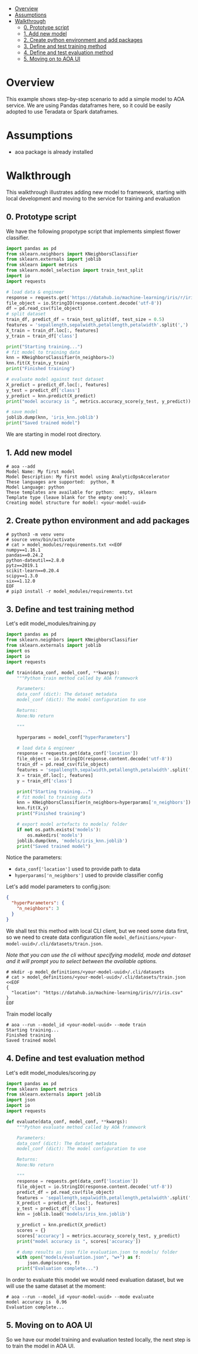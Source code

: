 - [Overview](#overview)
- [Assumptions](#assumptions)
- [Walkthrough](#walkthrough)
  - [0. Prototype script](#0-prototype-script)
  - [1. Add new model](#1-add-new-model)
  - [2. Create python environment and add packages](#2-create-python-environment-and-add-packages)
  - [3. Define and test training method](#3-define-and-test-training-method)
  - [4. Define and test evaluation method](#4-define-and-test-evaluation-method)
  - [5. Moving on to AOA UI](#5-moving-on-to-aoa-ui)


# Overview

This example shows step-by-step scenario to add a simple model to AOA service. We are using Pandas dataframes here, so it could be easily adopted to use Teradata or Spark dataframes.

# Assumptions

- aoa package is already installed

# Walkthrough

This walkthrough illustrates adding new model to framework, starting with local development and moving to the service for training and evaluation

## 0. Prototype script

We have the following propotype script that implements simplest flower classifier.
```python
import pandas as pd
from sklearn.neighbors import KNeighborsClassifier
from sklearn.externals import joblib
from sklearn import metrics
from sklearn.model_selection import train_test_split
import io
import requests

# load data & engineer
response = requests.get('https://datahub.io/machine-learning/iris/r/iris.csv')
file_object = io.StringIO(response.content.decode('utf-8'))
df = pd.read_csv(file_object)
# split dataset
train_df, predict_df = train_test_split(df, test_size = 0.5) 
features = 'sepallength,sepalwidth,petallength,petalwidth'.split(',')
X_train = train_df.loc[:, features]
y_train = train_df['class']

print("Starting training...")
# fit model to training data
knn = KNeighborsClassifier(n_neighbors=3)
knn.fit(X_train,y_train)
print("Finished training")

# evaluate model against test dataset
X_predict = predict_df.loc[:, features]
y_test = predict_df['class']
y_predict = knn.predict(X_predict)
print("model accuracy is ", metrics.accuracy_score(y_test, y_predict))

# save model
joblib.dump(knn, 'iris_knn.joblib')
print("Saved trained model")
```

We are starting in model root directory.

## 1. Add new model

```console
# aoa --add
Model Name: My first model
Model Description: My first model using AnalyticOpsAccelerator
These languages are supported:  python, R
Model Language: python
These templates are available for python:  empty, sklearn
Template type (leave blank for the empty one):
Creating model structure for model: <your-model-uuid>
```

## 2. Create python environment and add packages

```console
# python3 -m venv venv
# source venv/bin/activate
# cat > model_modules/requirements.txt <<EOF
numpy==1.16.1
pandas==0.24.2
python-dateutil==2.8.0
pytz==2019.1
scikit-learn==0.20.4
scipy==1.3.0
six==1.12.0
EOF
# pip3 install -r model_modules/requirements.txt
```

## 3. Define and test training method

Let's edit model_modules/training.py

```python
import pandas as pd
from sklearn.neighbors import KNeighborsClassifier
from sklearn.externals import joblib
import os
import io
import requests

def train(data_conf, model_conf, **kwargs):
    """Python train method called by AOA framework

    Parameters:
    data_conf (dict): The dataset metadata
    model_conf (dict): The model configuration to use

    Returns:
    None:No return

    """

    hyperparams = model_conf["hyperParameters"]

    # load data & engineer
    response = requests.get(data_conf['location'])
    file_object = io.StringIO(response.content.decode('utf-8'))
    train_df = pd.read_csv(file_object)
    features = 'sepallength,sepalwidth,petallength,petalwidth'.split(',')
    X = train_df.loc[:, features]
    y = train_df['class']

    print("Starting training...")
    # fit model to training data
    knn = KNeighborsClassifier(n_neighbors=hyperparams['n_neighbors'])
    knn.fit(X,y)
    print("Finished training")

    # export model artefacts to models/ folder
    if not os.path.exists('models'):
        os.makedirs('models')
    joblib.dump(knn, 'models/iris_knn.joblib')
    print("Saved trained model")
```
Notice the parameters:
- `data_conf['location']` used to provide path to data
- `hyperparams['n_neighbors']` used to provide classifier config

Let's add model parameters to config.json:
```json
{
  "hyperParameters": {
    "n_neighbors": 3
  }
}
```
We shall test this method with local CLI client, but we need some data first, so we need to create data configuration file `model_definitions/<your-model-uuid>/.cli/datasets/train.json`. 

*Note that you can use the cli without specifying modelid, mode and dataset and it will prompt you to select between the available options.*

```console
# mkdir -p model_definitions/<your-model-uuid>/.cli/datasets
# cat > model_definitions/<your-model-uuid>/.cli/datasets/train.json <<EOF
{
  "location": "https://datahub.io/machine-learning/iris/r/iris.csv"
}
EOF
```
Train model locally
```console
# aoa --run --model_id <your-model-uuid> --mode train
Starting training...
Finished training
Saved trained model
```
## 4. Define and test evaluation method

Let's edit model_modules/scoring.py

```python
import pandas as pd
from sklearn import metrics
from sklearn.externals import joblib
import json
import io
import requests

def evaluate(data_conf, model_conf, **kwargs):
    """Python evaluate method called by AOA framework

    Parameters:
    data_conf (dict): The dataset metadata
    model_conf (dict): The model configuration to use

    Returns:
    None:No return

    """
    response = requests.get(data_conf['location'])
    file_object = io.StringIO(response.content.decode('utf-8'))
    predict_df = pd.read_csv(file_object)
    features = 'sepallength,sepalwidth,petallength,petalwidth'.split(',')
    X_predict = predict_df.loc[:, features]
    y_test = predict_df['class']
    knn = joblib.load('models/iris_knn.joblib')

    y_predict = knn.predict(X_predict)
    scores = {}
    scores['accuracy'] = metrics.accuracy_score(y_test, y_predict)
    print("model accuracy is ", scores['accuracy'])

    # dump results as json file evaluation.json to models/ folder
    with open("models/evaluation.json", "w+") as f:
        json.dump(scores, f)
    print("Evaluation complete...")
```
In order to evaluate this model we would need evaluation dataset, but we will use the same dataset at the moment:
```console
# aoa --run --model_id <your-model-uuid> --mode evaluate
model accuracy is  0.96
Evaluation complete...
```
## 5. Moving on to AOA UI

So we have our model training and evaluation tested locally, the next step is to train the model in AOA UI.